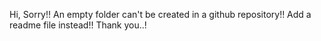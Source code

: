 Hi, Sorry!! An empty folder can't be created in a github repository!!
Add a readme file instead!!
Thank you..!
